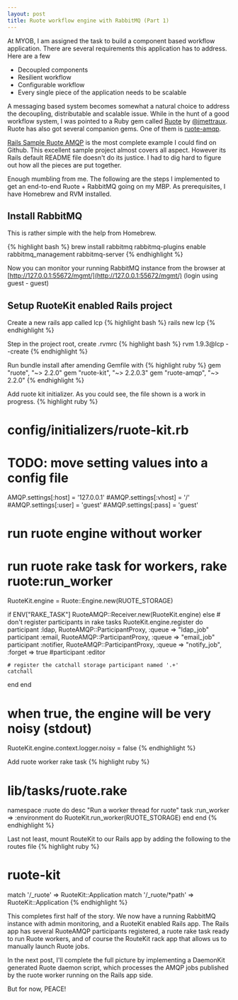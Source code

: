 ```yaml
---
layout: post
title: Ruote workflow engine with RabbitMQ (Part 1)
---
```

At MYOB, I am assigned the task to build a component based workflow application. There are several requirements this application has to address. Here are a few

* Decoupled components
* Resilient workflow
* Configurable workflow
* Every single piece of the application needs to be scalable

A messaging based system becomes somewhat a natural choice to address the decoupling, distributable and scalable issue. While in the hunt of a good workflow system, I was pointed to a Ruby gem called [Ruote](http://ruote.rubyforge.org/) by [@jmettraux](https://twitter.com/jmettraux). Ruote has also got several companion gems. One of them is [ruote-amqp](https://github.com/kennethkalmer/ruote-amqp).

[Rails Sample Ruote AMQP](https://github.com/hallelujah/rails-sample-ruote-amqp) is the most complete example I could find on Github. This excellent sample project almost covers all aspect. However its Rails default README file doesn't do its justice. I had to dig hard to figure out how all the pieces are put together.

Enough mumbling from me. The following are the steps I implemented to get an end-to-end Ruote + RabbitMQ going on my MBP. As prerequisites, I have Homebrew and RVM installed.

## Install RabbitMQ

This is rather simple with the help from Homebrew.

{% highlight bash %}
brew install rabbitmq
rabbitmq-plugins enable rabbitmq_management
rabbitmq-server
{% endhighlight %}

Now you can monitor your running RabbitMQ instance from the browser at [http://127.0.0.1:55672/mgmt/](http://127.0.0.1:55672/mgmt/) (login using guest - guest)

## Setup RuoteKit enabled Rails project

Create a new rails app called lcp
{% highlight bash %}
rails new lcp
{% endhighlight %}

Step in the project root, create .rvmrc
{% highlight bash %}
rvm 1.9.3@lcp --create
{% endhighlight %}

Run bundle install after amending Gemfile with
{% highlight ruby %}
gem "ruote", "~> 2.2.0"
gem "ruote-kit", "~> 2.2.0.3"
gem "ruote-amqp", "~> 2.2.0"
{% endhighlight %}

Add ruote kit initializer. As you could see, the file shown is a work in progress.
{% highlight ruby %}
# config/initializers/ruote-kit.rb

# TODO: move setting values into a config file
AMQP.settings[:host] = '127.0.0.1'
#AMQP.settings[:vhost] = '/'
#AMQP.settings[:user] = 'guest'
#AMQP.settings[:pass] = 'guest'

# run ruote engine without worker
# run ruote rake task for workers, rake ruote:run_worker
RuoteKit.engine = Ruote::Engine.new(RUOTE_STORAGE)

if ENV["RAKE_TASK"]
  RuoteAMQP::Receiver.new(RuoteKit.engine)
else # don't register participants in rake tasks
  RuoteKit.engine.register do
    participant :ldap, RuoteAMQP::ParticipantProxy, :queue => "ldap_job"
    participant :email, RuoteAMQP::ParticipantProxy, :queue => "email_job"
    participant :notifier, RuoteAMQP::ParticipantProxy, :queue => "notify_job", :forget => true
    #participant :editor

    # register the catchall storage participant named '.+'
    catchall
  end
end

# when true, the engine will be very noisy (stdout)
RuoteKit.engine.context.logger.noisy = false
{% endhighlight %}

Add ruote worker rake task
{% highlight ruby %}
# lib/tasks/ruote.rake

namespace :ruote do
  desc "Run a worker thread for ruote"
  task :run_worker => :environment do
    RuoteKit.run_worker(RUOTE_STORAGE)
  end
end
{% endhighlight %}

Last not least, mount RouteKit to our Rails app by adding the following to the routes file
{% highlight ruby %}
# ruote-kit
match '/_ruote' => RuoteKit::Application
match '/_ruote/*path' => RuoteKit::Application
{% endhighlight %}

This completes first half of the story. We now have a running RabbitMQ instance with admin monitoring, and a RuoteKit enabled Rails app. The Rails app has several RuoteAMQP participants registered, a ruote rake task ready to run Ruote workers, and of course the RouteKit rack app that allows us to manually launch Ruote jobs.

In the next post, I'll complete the full picture by implementing a DaemonKit generated Ruote daemon script, which processes the AMQP jobs published by the ruote worker running on the Rails app side.

But for now, PEACE!